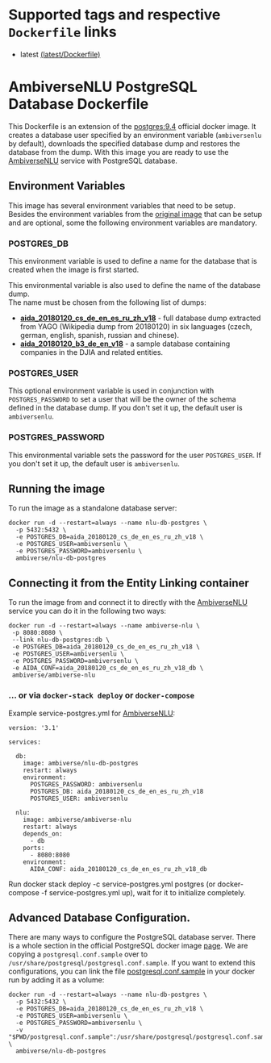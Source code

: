 # Supported tags and respective `Dockerfile` links

* latest [(latest/Dockerfile)](https://github.com/ambiverse-nlu/dockerfiles/blob/master/nlu-db-postgres/Dockerfile)

# AmbiverseNLU PostgreSQL Database Dockerfile

This Dockerfile is an extension of the [postgres:9.4](https://github.com/docker-library/postgres/blob/3f585c58df93e93b730c09a13e8904b96fa20c58/9.4/Dockerfile) official docker image. It creates a database user specified by an environment variable (`ambiversenlu` by default), downloads the specified database dump and restores the database from the dump. With this image you are ready to use the [AmbiverseNLU](https://github.com/ambiverse-nlu/nlu) service with PostgreSQL database.

## Environment Variables
This image has several environment variables that need to be setup. Besides the environment variables from the [original image](https://hub.docker.com/_/postgres/) that can be setup and are optional, some the following environment variables are mandatory. 

### POSTGRES_DB
This environment variable is used to define a name for the database that is created when the image is first started. 

This environmental variable is also used to define the name of the database dump.  
The name must be chosen from the following list of dumps:


- **[aida_20180120_cs_de_en_es_ru_zh_v18](http://ambiversenlu-download.mpi-inf.mpg.de/postgres/aida_20180120_cs_de_en_es_ru_zh_v18.sql.gz)** - full database dump extracted from YAGO (Wikipedia dump from 20180120) in six languages (czech, german, english, spanish, russian and chinese).
- **[aida_20180120_b3_de_en_v18](http://ambiversenlu-download.mpi-inf.mpg.de/postgres/aida_20180120_b3_de_en_v18.sql.gz)** - a sample database containing companies in the DJIA and related entities.

### POSTGRES_USER
This optional environment variable is used in conjunction with `POSTGRES_PASSWORD` to set a user that will be the owner of the schema defined in the database dump. 
If you don't set it up, the default user is `ambiversenlu`.

### POSTGRES_PASSWORD
This environmental variable sets the password for the user `POSTGRES_USER`. If you don't set it up, the default user is `ambiversenlu`.

## Running the image
To run the image as a standalone database server:
~~~~~~~~
docker run -d --restart=always --name nlu-db-postgres \
  -p 5432:5432 \
  -e POSTGRES_DB=aida_20180120_cs_de_en_es_ru_zh_v18 \
  -e POSTGRES_USER=ambiversenlu \
  -e POSTGRES_PASSWORD=ambiversenlu \
  ambiverse/nlu-db-postgres
~~~~~~~~

## Connecting it from the Entity Linking container
To run the image from and connect it to directly with the [AmbiverseNLU](https://github.com/ambiverse-nlu/ambiverse-nlu) service you can do it in the following two ways:

~~~~~~~~
docker run -d --restart=always --name ambiverse-nlu \
 -p 8080:8080 \
 --link nlu-db-postgres:db \
 -e POSTGRES_DB=aida_20180120_cs_de_en_es_ru_zh_v18 \
 -e POSTGRES_USER=ambiversenlu \
 -e POSTGRES_PASSWORD=ambiversenlu \
 -e AIDA_CONF=aida_20180120_cs_de_en_es_ru_zh_v18_db \
 ambiverse/ambiverse-nlu
~~~~~~~~

### ... or via `docker-stack deploy` or `docker-compose`
Example service-postgres.yml for [AmbiverseNLU](https://github.com/ambiverse-nlu/ambiverse-nlu):

~~~~~~~~
version: '3.1'

services:

  db:
    image: ambiverse/nlu-db-postgres
    restart: always
    environment:
      POSTGRES_PASSWORD: ambiversenlu
      POSTGRES_DB: aida_20180120_cs_de_en_es_ru_zh_v18
      POSTGRES_USER: ambiversenlu
      
  nlu:
    image: ambiverse/ambiverse-nlu
    restart: always
    depends_on:
      - db
    ports:
      - 8080:8080
    environment:
      AIDA_CONF: aida_20180120_cs_de_en_es_ru_zh_v18_db
~~~~~~~~

Run docker stack deploy -c service-postgres.yml postgres (or docker-compose -f service-postgres.yml up), wait for it to initialize completely.

## Advanced Database Configuration.
There are many ways to configure the PostgreSQL database server. There is a whole section in the official PostgreSQL docker image [page](https://hub.docker.com/_/postgres/).
We are copying a `postgresql.conf.sample` over to `/usr/share/postgresql/postgresql.conf.sample`. 
If you want to extend this configurations, you can link the file [postgresql.conf.sample](https://github.com/ambiverse-nlu/dockerfiles/blob/master/nlu-db-postgres/postgresql.conf.sample) in your docker run by adding it as a volume:
~~~~~~~~
docker run -d --restart=always --name nlu-db-postgres \
  -p 5432:5432 \
  -e POSTGRES_DB=aida_20180120_cs_de_en_es_ru_zh_v18 \
  -e POSTGRES_USER=ambiversenlu \
  -e POSTGRES_PASSWORD=ambiversenlu \
  -v "$PWD/postgresql.conf.sample":/usr/share/postgresql/postgresql.conf.sample \
  ambiverse/nlu-db-postgres
~~~~~~~~